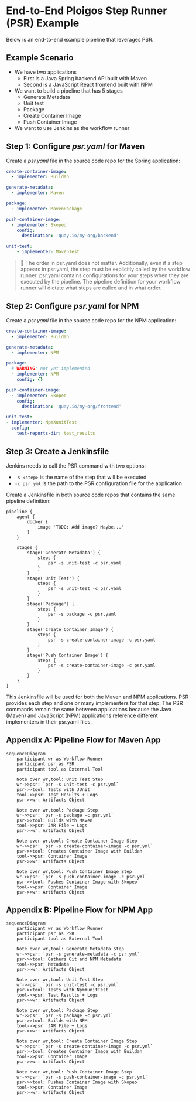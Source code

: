 # End-to-End Ploigos Step Runner (PSR) Example

Below is an end-to-end example pipeline that leverages PSR.

## Example Scenario

- We have two applications
    - First is a Java Spring backend API built with Maven
    - Second is a JavaScript React frontend built with NPM
- We want to build a pipeline that has 5 stages
    - Generate Metadata
    - Unit test
    - Package
    - Create Container Image
    - Push Container Image
- We want to use Jenkins as the workflow runner

## Step 1: Configure *psr.yaml* for Maven

Create a *psr.yaml* file in the source code repo for the Spring application:

```yaml
create-container-image:
  - implementer: Buildah

generate-metadata:
  - implementer: Maven

package:
  - implementer: MavenPackage

push-container-image:
  - implementer: Skopeo
    config:
      destination: 'quay.io/my-org/backend'

unit-test:
    - implementer: MavenTest
```

> :notebook: The order in psr.yaml does not matter. Additionally, even if a
> step appears in psr.yaml, the step must be explicitly called by the workflow
> runner. psr.yaml contains configurations for your steps when they are
> executed by the pipeline. The pipeline definition for your workflow runner
> will dictate what steps are called and in what order.

## Step 2: Configure *psr.yaml* for NPM

Create a *psr.yaml* file in the source code repo for the NPM application:

```yaml
create-container-image:
  - implementer: Buildah

generate-metadata:
  - implementer: NPM

package:
  # WARNING: not yet implemented
  - implementer: NPM
    config: {}

push-container-image:
  - implementer: Skopeo
    config:
      destination: 'quay.io/my-org/frontend'

unit-test:
- implementer: NpmXunitTest
  config:
    test-reports-dir: test_results
```

## Step 3: Create a Jenkinsfile

Jenkins needs to call the PSR command with two options:

- `-s <step>` is the name of the step that will be executed
- `-c psr.yml` is the path to the PSR configuration file for the application

Create a Jenkinsfile in both source code repos that contains the same pipeline
definition:

```Jenkinsfile
pipeline {
    agent {
        docker {
            image 'TODO: Add image? Maybe...'
        }
    }

    stages {
        stage('Generate Metadata') {
            steps {
                psr -s unit-test -c psr.yaml
            }
        }
        stage('Unit Test') {
            steps {
                psr -s unit-test -c psr.yaml
            }
        }
        stage('Package') {
            steps {
                psr -s package -c psr.yaml
            }
        }
        stage('Create Container Image') {
            steps {
                psr -s create-container-image -c psr.yaml
            }
        }
        stage('Push Container Image') {
            steps {
                psr -s create-container-image -c psr.yaml
            }
        }
    }
}
```

This Jenkinsfile will be used for both the Maven and NPM applications. PSR
provides each step and one or many implementers for that step. The PSR commands
remain the same between applications because the Java (Maven) and JavaScript
(NPM) applications reference different implementers in their psr.yaml files.

## Appendix A: Pipeline Flow for Maven App

```mermaid
sequenceDiagram
    participant wr as Workflow Runner
    participant psr as PSR
    participant tool as External Tool

    Note over wr,tool: Unit Test Step
    wr->>psr: `psr -s unit-test -c psr.yml`
    psr->>tool: Tests with JUnit
    tool->>psr: Test Results + Logs
    psr->>wr: Artifacts Object

    Note over wr,tool: Package Step
    wr->>psr: `psr -s package -c psr.yml`
    psr->>tool: Builds with Maven
    tool->>psr: JAR File + Logs
    psr->>wr: Artifacts Object

    Note over wr,tool: Create Container Image Step
    wr->>psr: `psr -s create-container-image -c psr.yml`
    psr->>tool: Creates Container Image with Buildah
    tool->>psr: Container Image
    psr->>wr: Artifacts Object

    Note over wr,tool: Push Container Image Step
    wr->>psr: `psr -s push-container-image -c psr.yml`
    psr->>tool: Pushes Container Image with Skopeo
    tool->>psr: Container Image
    psr->>wr: Artifacts Object
```

## Appendix B: Pipeline Flow for NPM App

```mermaid
sequenceDiagram
    participant wr as Workflow Runner
    participant psr as PSR
    participant tool as External Tool

    Note over wr,tool: Generate Metadata Step
    wr->>psr: `psr -s generate-metadata -c psr.yml`
    psr->>tool: Gathers Git and NPM Metadata
    tool->>psr: Metadata
    psr->>wr: Artifacts Object

    Note over wr,tool: Unit Test Step
    wr->>psr: `psr -s unit-test -c psr.yml`
    psr->>tool: Tests with NpmXunitTest
    tool->>psr: Test Results + Logs
    psr->>wr: Artifacts Object

    Note over wr,tool: Package Step
    wr->>psr: `psr -s package -c psr.yml`
    psr->>tool: Builds with NPM
    tool->>psr: JAR File + Logs
    psr->>wr: Artifacts Object

    Note over wr,tool: Create Container Image Step
    wr->>psr: `psr -s create-container-image -c psr.yml`
    psr->>tool: Creates Container Image with Buildah
    tool->>psr: Container Image
    psr->>wr: Artifacts Object

    Note over wr,tool: Push Container Image Step
    wr->>psr: `psr -s push-container-image -c psr.yml`
    psr->>tool: Pushes Container Image with Skopeo
    tool->>psr: Container Image
    psr->>wr: Artifacts Object
```

